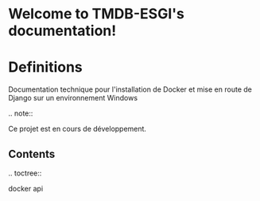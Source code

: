 # Welcome to TMDB-ESGI's documentation!

# Definitions
Documentation technique pour l'installation de Docker et mise en route de Django sur un environnement Windows

.. note::

   Ce projet est en cours de développement.

Contents
--------

.. toctree::

   docker
   api